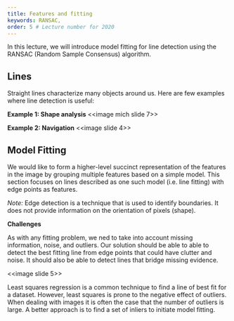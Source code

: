 ```yaml
---
title: Features and fitting
keywords: RANSAC,
order: 5 # Lecture number for 2020
---
```


In this lecture, we will introduce model fitting for line detection using the RANSAC (Random Sample Consensus) algorithm.

<a name='intro'></a>

## Lines

Straight lines characterize many objects around us. Here are few examples where line detection is useful:

**Example 1: Shape analysis**
<<image mich slide 7>>

**Example 2: Navigation**
<<image slide 4>>

<!--- **Example 3: Computing vanishing points** -->

## Model Fitting

We would like to form a higher-level succinct representation of the features in the image by grouping multiple features based on a simple model. This section focuses on lines described as one such model (i.e. line fitting) with edge points as features.

_Note:_ Edge detection is a technique that is used to identify boundaries. It does not provide information on the orientation of pixels (shape).

**Challenges**

As with any fitting problem, we ned to take into account missing information, noise, and outliers. Our solution should be able to able to detect the best fitting line from edge points that could have clutter and noise. It should also be able to detect lines that bridge missing evidence.

<<image slide 5>>

Least squares regression is a common technique to find a line of best fit for a dataset. However, least squares is prone to the negative effect of outliers. When dealing with images it is often the case that the number of outliers is large. A better approach is to find a set of inliers to initiate model fitting.





